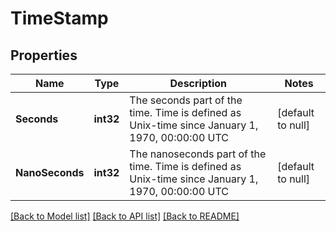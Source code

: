 # TimeStamp

## Properties
Name | Type | Description | Notes
------------ | ------------- | ------------- | -------------
**Seconds** | **int32** | The seconds part of the time. Time is defined as Unix-time since January 1, 1970, 00:00:00 UTC | [default to null]
**NanoSeconds** | **int32** | The nanoseconds part of the time. Time is defined as Unix-time since January 1, 1970, 00:00:00 UTC | [default to null]

[[Back to Model list]](../README.md#documentation-for-models) [[Back to API list]](../README.md#documentation-for-api-endpoints) [[Back to README]](../README.md)


